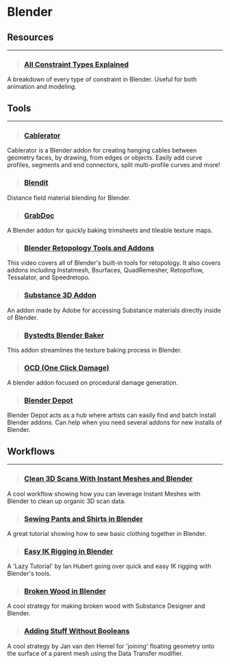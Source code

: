 # Blender

## Resources
___

> ### [All Constraint Types Explained](https://www.youtube.com/watch?v=81SiXoAWXuU)
A breakdown of every type of constraint in Blender. Useful for both animation and modeling.
<!-- -->


## Tools
___

> ### [Cablerator](https://blendermarket.com/products/cbl)
Cablerator is a Blender addon for creating hanging cables between geometry faces, by drawing, from edges or objects. Easily add curve profiles, segments and end connectors, split multi-profile curves and more!
<!-- -->


> ### [Blendit](https://www.youtube.com/watch?v=SjtItfeyHII)
Distance field material blending for Blender.
<!-- -->


> ### [GrabDoc](https://gumroad.com/l/grabdoc)
A Blender addon for quickly baking trimsheets and tileable texture maps.
<!-- -->


> ### [Blender Retopology Tools and Addons](https://www.youtube.com/watch?v=xWF49Zu-i-A)
This video covers all of Blender's built-in tools for retopology. It also covers addons including Instatmesh, Bsurfaces, QuadRemesher, Retopoflow, Tessalator, and Speedretopo.
<!-- -->


> ### [Substance 3D Addon](https://substance3d.adobe.com/magazine/the-substance-3d-add-on-for-blender-is-here/)
An addon made by Adobe for accessing Substance materials directly inside of Blender.
<!-- -->


> ### [Bystedts Blender Baker](https://3dbystedt.gumroad.com/l/JAqLT)
This addon streamlines the texture baking process in Blender.
<!-- -->


> ### [OCD (One Click Damage)](https://www.youtube.com/watch?v=N4Fjbesb_8g)
A blender addon focused on procedural damage generation.
<!-- -->


> ### [Blender Depot](https://blenderdepot.netlify.app/)
Blender Depot acts as a hub where artists can easily find and batch install Blender addons. Can help when you need several addons for new installs of Blender.
<!-- -->


## Workflows
___

> ### [Clean 3D Scans With Instant Meshes and Blender](https://www.youtube.com/watch?v=dKo0rWXVAlc)
A cool workflow showing how you can leverage Instant Meshes with Blender to clean up organic 3D scan data.
<!-- -->


> ### [Sewing Pants and Shirts in Blender](https://www.youtube.com/watch?v=HPz5gk_AT6w)
A great tutorial showing how to sew basic clothing together in Blender.
<!-- -->


> ### [Easy IK Rigging in Blender](https://www.youtube.com/watch?v=77RvfjaWvRQ)
A 'Lazy Tutorial' by Ian Hubert going over quick and easy IK rigging with Blender's tools.
<!-- -->


> ### [Broken Wood in Blender](https://www.youtube.com/watch?v=jBXgIkD9TXg)
A cool strategy for making broken wood with Substance Designer and Blender.
<!-- -->


> ### [Adding Stuff Without Booleans](https://twitter.com/JanvandenHemel/status/1446738389903024132?t=5sy1NPLQGII-DxeZC0-MlA&s=19)
A cool strategy by Jan van den Hemel for 'joining' floating geometry onto the surface of a parent mesh using the Data Transfer modifier.
<!-- -->

